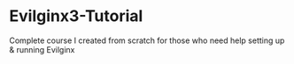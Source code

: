 # Evilginx3-Tutorial
Complete course I created from scratch for those who need help setting up &amp; running Evilginx
